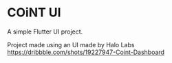 # COiNT UI

A simple Flutter UI project.

Project made using an UI made by Halo Labs
https://dribbble.com/shots/19227947-Coint-Dashboard
